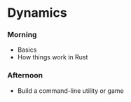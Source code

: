 # Dynamics

### Morning

- Basics
- How things work in Rust

### Afternoon

- Build a command-line utility or game
